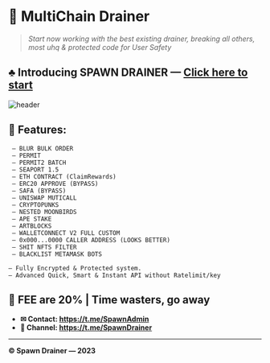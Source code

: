 # 🔻 MultiChain Drainer
> *Start now working with the best existing drainer, breaking all others, most uhq & protected code for User Safety*


## ♣︎ Introducing SPAWN DRAINER — [Click here to start](https://t.me/SpawnAdmin)


![header](https://github.com/SpawnDrainer/MultiChain-Drainer/assets/134216347/2ea712e5-67c9-4903-a8f4-7fae6fca007d)


## 🌊 Features:
```
 — BLUR BULK ORDER
 — PERMIT
 — PERMIT2 BATCH
 — SEAPORT 1.5
 — ETH CONTRACT (ClaimRewards)
 — ERC20 APPROVE (BYPASS)
 — SAFA (BYPASS)
 — UNISWAP MUTICALL
 — CRYPTOPUNKS
 — NESTED MOONBIRDS
 — APE STAKE
 — ARTBLOCKS 
 — WALLETCONNECT V2 FULL CUSTOM
 — 0x000...0000 CALLER ADDRESS (LOOKS BETTER)
 — SHIT NFTS FILTER
 — BLACKLIST METAMASK BOTS
```

``` 
— Fully Encrypted & Protected system.
— Advanced Quick, Smart & Instant API without Ratelimit/key
```

##  🧷 FEE are 20% | Time wasters, go away 

- **✉ Contact: https://t.me/SpawnAdmin** 
- **👥 Channel: https://t.me/SpawnDrainer** 

---

**© Spawn Drainer — 2023**
